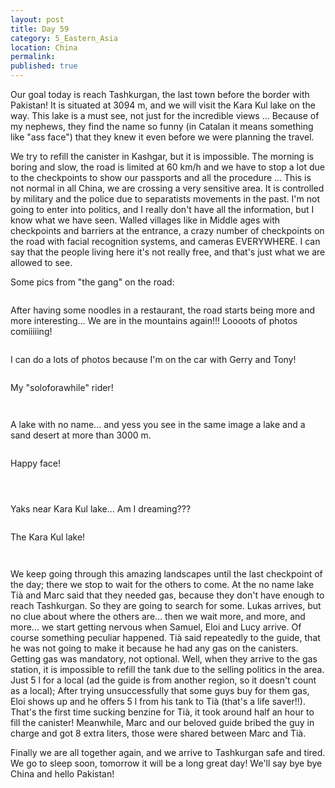 ```yaml
---
layout: post
title: Day 59
category: 5_Eastern_Asia
location: China
permalink: 
published: true
---
```


Our goal today is reach Tashkurgan, the last town before the border with Pakistan! It is situated at 3094 m, and we will visit the Kara Kul lake on the way. This lake is a must see, not just for the incredible views ... Because of my nephews, they find the name so funny (in Catalan it means something like "ass face") that they knew it even before we were planning the travel. 

We try to refill the canister in Kashgar, but it is impossible. The morning is boring and slow, the road is limited at 60 km/h and we have to stop a lot due to the checkpoints to show our passports and all the procedure ... This is not normal in all China, we are crossing a very sensitive area. It is controlled by military and the police due to separatists movements in the past. I'm not going to enter into politics, and I really don't have all the information, but I know what we have seen. Walled villages like in Middle ages with checkpoints and barriers at the entrance, a crazy number of checkpoints on the road with facial recognition systems, and cameras EVERYWHERE. I can say that the people living here it's not really free, and that's just what we are allowed to see.

Some pics from "the gang" on the road:

<p><a
href="https://lh3.googleusercontent.com/e5w2Pwu92aTr-Cy7iV8noiMF9gTT8sR9LixmZ-udEk9d3qd8ZZE4TNV0bYNhXLWesQbUbNCt6tmK5LZovN0gvYoisCtA_KF2pWKcYBHSQG91BJbrDbwRrTD8OlJyeIygPe6KPzcRjAchtm9nx4KbTvc8dgHwTT5kaOp5Dn8v6Nr-ui9AJ4YzyD_D5a_7VPjAig8aztjlLWxwOg4TV6ot9Wus5sh2yE7C0Xi1PSbRN6XXbw2utGGp272GgjgKynDWazBYgZPmPDl8EW7oXvp91KEX9PadxgJ55ZFhr64obhSrybop_XSK8TAgm2NFSIHVtc_XUISxeH3-F5HKp05d0GDf0DvRI5aXgoN49YK0fXsCtBjDjleu6fN5LsgYw5KKMfN9RSs3gKGzpXLGpTBo8bBChSAdduROXn6HehS0wv57Yiu23EuvYeur3TmtJf76c_beRnaV-aMa9Z3kRhe0mdeHYWaDaOs7Ll5Fse28cRUBItK8cTgn5oMZxxPi1jMgmvPGzvIpnkmWDPO9kJ4-v-eRmpcHmjWXom7lHdHyAqzKITs-FQ_V_twPJ_7cPq1H9gUl-DJL9vWuSp0JZinD_lwaSouN2rdQpWCD6uu-Z-nSX5K8REksdvhATPSdESlUgOwl2Hq8kozFJ1TQz-2fEfxcprWKuv1kTEWV9ahDUeu1Ls8w1_e0Z5UdkQ=w840-h630-no"><img 
src="https://lh3.googleusercontent.com/e5w2Pwu92aTr-Cy7iV8noiMF9gTT8sR9LixmZ-udEk9d3qd8ZZE4TNV0bYNhXLWesQbUbNCt6tmK5LZovN0gvYoisCtA_KF2pWKcYBHSQG91BJbrDbwRrTD8OlJyeIygPe6KPzcRjAchtm9nx4KbTvc8dgHwTT5kaOp5Dn8v6Nr-ui9AJ4YzyD_D5a_7VPjAig8aztjlLWxwOg4TV6ot9Wus5sh2yE7C0Xi1PSbRN6XXbw2utGGp272GgjgKynDWazBYgZPmPDl8EW7oXvp91KEX9PadxgJ55ZFhr64obhSrybop_XSK8TAgm2NFSIHVtc_XUISxeH3-F5HKp05d0GDf0DvRI5aXgoN49YK0fXsCtBjDjleu6fN5LsgYw5KKMfN9RSs3gKGzpXLGpTBo8bBChSAdduROXn6HehS0wv57Yiu23EuvYeur3TmtJf76c_beRnaV-aMa9Z3kRhe0mdeHYWaDaOs7Ll5Fse28cRUBItK8cTgn5oMZxxPi1jMgmvPGzvIpnkmWDPO9kJ4-v-eRmpcHmjWXom7lHdHyAqzKITs-FQ_V_twPJ_7cPq1H9gUl-DJL9vWuSp0JZinD_lwaSouN2rdQpWCD6uu-Z-nSX5K8REksdvhATPSdESlUgOwl2Hq8kozFJ1TQz-2fEfxcprWKuv1kTEWV9ahDUeu1Ls8w1_e0Z5UdkQ=w840-h630-no" alt=""></a></p>

After having some noodles in a restaurant, the road starts being more and more interesting... We are in the mountains again!!! Loooots of photos comiiiiing!

<p><a
href="https://lh3.googleusercontent.com/w5yxK-hMYXok6C4r34srIqNMm2SXpVGn_7KP71O6iV9qwqtpdeuts6Bb62lbeKGCJKh9wEBS5ctLE0W4WhBHuMLwU9ZPHIMu5qj4HNlleVMpHhDC_kXTRS5wixWjfNHzKVEcB62pr9ZwrIhu4Z7PHCeYkVOwg13h0SkYXZdhitoIDYnSpkYjmFzIMk04f9ZfraV9PTiLutVen2WTxIl1Ys7r5FEJ1YXpUhPJy8mKlyzbyve8hKJE4rpJAM538kWMqcU8tMYbUzu8tLvrgOf-cdrp4mhwuUreivwahQVPvjTayaII_rma33YOfqUbYRug43TAkOpRXsrcsh2XYug1tLyyYJFj_W17a8qQSWzYvmOU-mr4z-TLi2SIVU2zDkuAxPYpK0JB_YiUQD59TovEylhJPnManRiEavhGeuf7YEuO3qllkTIW8YZlfq0nf2k8rjI1CN4OIZFDj8J-vdhiI_LBcGzOpzAvN-adqb9IlA1T6tVNJkhBWFhUCYC3IeO1R7aMnrVRRSt1BW0xRS_ji9_7gHW9Q3nf0lt78mexmlkF-bFMlI0Ef8DlleTAbv8JGgibSR4EM9YVVNJ1TBx2WJRbwXmGHiidXyFYfWaTuq7CEZY2VJTuvnXVDOd2CSRCMt3gdWetSPjwRbu5E4d_dlr9zjsQKmM-uwXrsm_9DW42uSqE856cS1BkYQ=w1073-h789-no"><img 
src="https://lh3.googleusercontent.com/w5yxK-hMYXok6C4r34srIqNMm2SXpVGn_7KP71O6iV9qwqtpdeuts6Bb62lbeKGCJKh9wEBS5ctLE0W4WhBHuMLwU9ZPHIMu5qj4HNlleVMpHhDC_kXTRS5wixWjfNHzKVEcB62pr9ZwrIhu4Z7PHCeYkVOwg13h0SkYXZdhitoIDYnSpkYjmFzIMk04f9ZfraV9PTiLutVen2WTxIl1Ys7r5FEJ1YXpUhPJy8mKlyzbyve8hKJE4rpJAM538kWMqcU8tMYbUzu8tLvrgOf-cdrp4mhwuUreivwahQVPvjTayaII_rma33YOfqUbYRug43TAkOpRXsrcsh2XYug1tLyyYJFj_W17a8qQSWzYvmOU-mr4z-TLi2SIVU2zDkuAxPYpK0JB_YiUQD59TovEylhJPnManRiEavhGeuf7YEuO3qllkTIW8YZlfq0nf2k8rjI1CN4OIZFDj8J-vdhiI_LBcGzOpzAvN-adqb9IlA1T6tVNJkhBWFhUCYC3IeO1R7aMnrVRRSt1BW0xRS_ji9_7gHW9Q3nf0lt78mexmlkF-bFMlI0Ef8DlleTAbv8JGgibSR4EM9YVVNJ1TBx2WJRbwXmGHiidXyFYfWaTuq7CEZY2VJTuvnXVDOd2CSRCMt3gdWetSPjwRbu5E4d_dlr9zjsQKmM-uwXrsm_9DW42uSqE856cS1BkYQ=w1073-h789-no" alt=""></a></p>

I can do a lots of photos because I'm on the car with Gerry and Tony!

<p><a
href="https://lh3.googleusercontent.com/elKi8EdXDZAbtef3ZC-F0MbZFLHtmX2wQXVkn4Skzxa8WYOaxyHJst3QXEQePAWTGvHJz9xCD4dqUfUmQaFoV9vUWc0tB7Vt8mOKEZzG5n6B0dtLWwKvWiwOHCKn4yrieAEAnFHePwWjrMAQ7cC2nD3tH6LUfTxdoVgyYtWIGTRNrGsVLlkYGivN2vGL3vy1ppbWcOBlmdTsgpCPM1Ldr0SHyce2MDPk4p0sLhj2ErEIK2EK2VMeTctELlN0yhTbpjdNT3zJjhCeBWjWtMi1hzVsjuIQCLOxhrnhJCY3BBBfp0UYEx5_uIvgskWomQY4I6EWJakZLuCFgMTjNe5KMVEJAeQ6POfjkMUy5r7PnkZBoLSqw_SLqAk6YnJ7uxYmwcnTtKl6Z67D5VWqGDKuB2R6Xgu71rgQEtBui9K5ASLW1-R8cuzgR4PhByndjDTqoBqoG97gYhA5EHbMeacuL2Fdc30WHYDfV5wzv1ncqV7YZtWJiLf7NACvhl30Lm0AzBVBs-fXVjnBlYuWLWlW8lIB1RHZAUJ_w2syF2hXauwFf7vWmfyWesJY0hH-FliZx8-_KyTAPNss3u-MDszYd80uxG_IsxkA_6ehhC1jcGlR7ucaO197mO-dQd6f9IRlzu21LFnw1_xFHRL1qp6stlGjqsb15xII7_epzcKg7Rlykt2uuzpaqOex6A=w1052-h789-no"><img 
src="https://lh3.googleusercontent.com/elKi8EdXDZAbtef3ZC-F0MbZFLHtmX2wQXVkn4Skzxa8WYOaxyHJst3QXEQePAWTGvHJz9xCD4dqUfUmQaFoV9vUWc0tB7Vt8mOKEZzG5n6B0dtLWwKvWiwOHCKn4yrieAEAnFHePwWjrMAQ7cC2nD3tH6LUfTxdoVgyYtWIGTRNrGsVLlkYGivN2vGL3vy1ppbWcOBlmdTsgpCPM1Ldr0SHyce2MDPk4p0sLhj2ErEIK2EK2VMeTctELlN0yhTbpjdNT3zJjhCeBWjWtMi1hzVsjuIQCLOxhrnhJCY3BBBfp0UYEx5_uIvgskWomQY4I6EWJakZLuCFgMTjNe5KMVEJAeQ6POfjkMUy5r7PnkZBoLSqw_SLqAk6YnJ7uxYmwcnTtKl6Z67D5VWqGDKuB2R6Xgu71rgQEtBui9K5ASLW1-R8cuzgR4PhByndjDTqoBqoG97gYhA5EHbMeacuL2Fdc30WHYDfV5wzv1ncqV7YZtWJiLf7NACvhl30Lm0AzBVBs-fXVjnBlYuWLWlW8lIB1RHZAUJ_w2syF2hXauwFf7vWmfyWesJY0hH-FliZx8-_KyTAPNss3u-MDszYd80uxG_IsxkA_6ehhC1jcGlR7ucaO197mO-dQd6f9IRlzu21LFnw1_xFHRL1qp6stlGjqsb15xII7_epzcKg7Rlykt2uuzpaqOex6A=w1052-h789-no" alt=""></a></p>

My "soloforawhile" rider!

<p><a
href="https://lh3.googleusercontent.com/Xxi4a5Pq2gi8wFIfv62nq0AsJGpbrzxgTJ0c4_zLHLVpy52qkq46QTTZnho976YTQwTmpsfeFHZyrDOm3Q3r_xMXnUMDVVIKuB4EUr1ptwJ-uBNx7akKKCjcI1ZzL385jWbOq6IYHP8q8_7mxbTphzEj_FyUh0T3lK8LoIlJJkQpwxYshEazbQVco1gyZ14eKE_1eBUSsh5t4nLV_wWQzrSl4vhjEYJ2kAoQjSP64pS_a7v6ogf00QsCFA_aoZCcAvWSbcIuddnkRsllmFrIExgWajfE1-3NoxLausx-vcn3onAA514si3pFVK-IaxCpd1GFBRyAOAfIoT-pjHEax_I0N9s0MtBbu46c1golRw1RV_vPV-QpBUy54eeYTiwL-EB-ooGNq1EJ9AmAaqMJlZLUPx_H0YMOHktz8Szl57gDguwkpTsAOa6lqT6Xks6WOCjfpb95N0mfHJjQ6L7U1zsW3LxXKahWhqWDwRPH6Z05qoaJ_FPGRXocS1uOKZyoNrbosjYO0bsQsfnFzNXn89amPTqp63Usyic4oyU8b23j9PPriCKMEgSqX_5MDJWSg0Bg8IL5B0Pl3H21mhJAXnQhA4awM9x1lvXUinfUG-HJzp4M066jehxnPBkpD6tDDWBOjENHg2jewDwW3QQ3UGYFgqoG0tZAdmu9Qqy-ebgq4d6vZTYK_s57Nw=w840-h630-no"><img 
src="https://lh3.googleusercontent.com/Xxi4a5Pq2gi8wFIfv62nq0AsJGpbrzxgTJ0c4_zLHLVpy52qkq46QTTZnho976YTQwTmpsfeFHZyrDOm3Q3r_xMXnUMDVVIKuB4EUr1ptwJ-uBNx7akKKCjcI1ZzL385jWbOq6IYHP8q8_7mxbTphzEj_FyUh0T3lK8LoIlJJkQpwxYshEazbQVco1gyZ14eKE_1eBUSsh5t4nLV_wWQzrSl4vhjEYJ2kAoQjSP64pS_a7v6ogf00QsCFA_aoZCcAvWSbcIuddnkRsllmFrIExgWajfE1-3NoxLausx-vcn3onAA514si3pFVK-IaxCpd1GFBRyAOAfIoT-pjHEax_I0N9s0MtBbu46c1golRw1RV_vPV-QpBUy54eeYTiwL-EB-ooGNq1EJ9AmAaqMJlZLUPx_H0YMOHktz8Szl57gDguwkpTsAOa6lqT6Xks6WOCjfpb95N0mfHJjQ6L7U1zsW3LxXKahWhqWDwRPH6Z05qoaJ_FPGRXocS1uOKZyoNrbosjYO0bsQsfnFzNXn89amPTqp63Usyic4oyU8b23j9PPriCKMEgSqX_5MDJWSg0Bg8IL5B0Pl3H21mhJAXnQhA4awM9x1lvXUinfUG-HJzp4M066jehxnPBkpD6tDDWBOjENHg2jewDwW3QQ3UGYFgqoG0tZAdmu9Qqy-ebgq4d6vZTYK_s57Nw=w840-h630-no" alt=""></a></p>

<p><a
href="https://lh3.googleusercontent.com/CmLiciqeTNKXC0NBwahUrDCxSAli4XdpjyYZNBeXfB3zZg9oaPjSP5ePxGastEHqSbHVDnJ0yl1E3ckoix_MDAnqwxx-mLifd_rN7qCBtNuucaVGlRknF7dMh9mpXmYxSnhw0Ps9qYlJlrLphZLwpU9tIiZ3XUikiwaDAJesAaYzeO_zAzGlZF7C3ef2_-C90IrvJEq3ROkXUmEJXmnOMcHW4Qr4067Q_TI6PQ5jAx3rvUNp8lS29lZjGsCZjKLVy0uad9b2FpjLHaaQPoJmieeF3wERwns77AUFAs_3XKhIx3Oe-M-t7K1FFuxFjtMiUnhqAp2rER_Bwz7Kf4yAK-kPCXWijyRYbeWFAgj1-mVClN_lkYzdY8K2D5DD3zhFCiuEZjCAFkQo_QoKZ6sqf1O07tMdY8ve_ZfdGsYxs6M9fmRE3M2dsDh8pvW8pSmecAdu6IHXsZqeGS4lzw0B25Faz0GyaxljIrtuxeL6BZSq3oUGbv9GD0TaI8d3Bda2rTbVfoqF50YqR4IAruOZEsMqByXjpLJEIUMQkAdCIAHTOHS_1OXIBuHIL-aDIf25_T6yfnunImTBRXs759O8rY5c38i4FkBdhi-JvgkP4StfKfsN0nhrURkLBjqcWtJZ7bh_ax2qMZA8sK2ral4GitN46BNlKKpSqIaKzwTOVCV32x34lRh8O0pckQ=w1052-h789-no"><img 
src="https://lh3.googleusercontent.com/CmLiciqeTNKXC0NBwahUrDCxSAli4XdpjyYZNBeXfB3zZg9oaPjSP5ePxGastEHqSbHVDnJ0yl1E3ckoix_MDAnqwxx-mLifd_rN7qCBtNuucaVGlRknF7dMh9mpXmYxSnhw0Ps9qYlJlrLphZLwpU9tIiZ3XUikiwaDAJesAaYzeO_zAzGlZF7C3ef2_-C90IrvJEq3ROkXUmEJXmnOMcHW4Qr4067Q_TI6PQ5jAx3rvUNp8lS29lZjGsCZjKLVy0uad9b2FpjLHaaQPoJmieeF3wERwns77AUFAs_3XKhIx3Oe-M-t7K1FFuxFjtMiUnhqAp2rER_Bwz7Kf4yAK-kPCXWijyRYbeWFAgj1-mVClN_lkYzdY8K2D5DD3zhFCiuEZjCAFkQo_QoKZ6sqf1O07tMdY8ve_ZfdGsYxs6M9fmRE3M2dsDh8pvW8pSmecAdu6IHXsZqeGS4lzw0B25Faz0GyaxljIrtuxeL6BZSq3oUGbv9GD0TaI8d3Bda2rTbVfoqF50YqR4IAruOZEsMqByXjpLJEIUMQkAdCIAHTOHS_1OXIBuHIL-aDIf25_T6yfnunImTBRXs759O8rY5c38i4FkBdhi-JvgkP4StfKfsN0nhrURkLBjqcWtJZ7bh_ax2qMZA8sK2ral4GitN46BNlKKpSqIaKzwTOVCV32x34lRh8O0pckQ=w1052-h789-no" alt=""></a></p>

A lake with no name... and yess you see in the same image a lake and a sand desert at more than 3000 m.

<p><a
href="https://lh3.googleusercontent.com/mLyTaq3Hn2kEKegFYOWpYvAbypAe3oh62KCoc7omLrPuV3VdEOgXDXl6A-eFkM6jTtodU0iPnFDYW6AVIrdgILOHUlkS198mN0m5XDoV6V0hFEaWJaQAKyEhAHvV-hbE2XZBTXcQzejJojJJeSz8Gz6bFKW3tzz0ojspQPep99CZ1BTaBS1lw24RDNEAeyzVlUqR8rRsUDesKSDLI6OIboeVNf8vqOwGVKCAghEMasWL4ZeQ_AwJ82WF-L6pL6s6CkB_Q4HXaKZ1Z_VpEwb7-TZow_Rjs_zekUxYLcikbjSBQU40QmihkAgVW1vsYmHI7rXsFp-loypPC0RnWjdiRv6bEJJKTMVHiXtVcwKD8KPPzSuTpA-NX_vZhsPy9NcgH47FfL4ydv1ROc9aSIsGZjnU-MTf-_N4jGBj9qznYt8sv43qmhcy7_ADGbdbJztNR7K-piLl0xt2e4_LQ4kCvg6uAUyW1OZT6Kouxb7XE2PD-BKQ3l9leROd1k36nabzjoY4rMAQKIJHAcm-p57zpVNOkn7VOE2byTAxHUJgfQiNEbKCYICOVwpOjnMI-FQNEKCrXoKVodKZBKYmAoqKOeTXVIg5bSkirEYtToUJ3mhXxAtqTDBewS_NmIZkTR6TEvXjq3Pd3gGCcct5ExpiNbfwjcksw4AYDBiiBNk1t91jxTtHKjA_PCipjw=w840-h630-no"><img 
src="https://lh3.googleusercontent.com/mLyTaq3Hn2kEKegFYOWpYvAbypAe3oh62KCoc7omLrPuV3VdEOgXDXl6A-eFkM6jTtodU0iPnFDYW6AVIrdgILOHUlkS198mN0m5XDoV6V0hFEaWJaQAKyEhAHvV-hbE2XZBTXcQzejJojJJeSz8Gz6bFKW3tzz0ojspQPep99CZ1BTaBS1lw24RDNEAeyzVlUqR8rRsUDesKSDLI6OIboeVNf8vqOwGVKCAghEMasWL4ZeQ_AwJ82WF-L6pL6s6CkB_Q4HXaKZ1Z_VpEwb7-TZow_Rjs_zekUxYLcikbjSBQU40QmihkAgVW1vsYmHI7rXsFp-loypPC0RnWjdiRv6bEJJKTMVHiXtVcwKD8KPPzSuTpA-NX_vZhsPy9NcgH47FfL4ydv1ROc9aSIsGZjnU-MTf-_N4jGBj9qznYt8sv43qmhcy7_ADGbdbJztNR7K-piLl0xt2e4_LQ4kCvg6uAUyW1OZT6Kouxb7XE2PD-BKQ3l9leROd1k36nabzjoY4rMAQKIJHAcm-p57zpVNOkn7VOE2byTAxHUJgfQiNEbKCYICOVwpOjnMI-FQNEKCrXoKVodKZBKYmAoqKOeTXVIg5bSkirEYtToUJ3mhXxAtqTDBewS_NmIZkTR6TEvXjq3Pd3gGCcct5ExpiNbfwjcksw4AYDBiiBNk1t91jxTtHKjA_PCipjw=w840-h630-no" alt=""></a></p>

Happy face!

<p><a
href="https://lh3.googleusercontent.com/EbcwCwL9QybckfQi9OAWcSIBHC6LCeyPSqwipxvxHCPGpNBFv2hUz5raJGhcgVxWv0LR9Lb-E7xf9CcblCeX-jR8xmf0mGbWphUj9dKZA9kd473aux8E91YtnHZu8Uj3PvPYuiduLb-mzIdiI8-JTyDvwHau4uIy7gD_PfArl005x9PCnDcguzV3fHgiH59U0acHk5L5iwaKe4c0Nr3QKc4kqV0FHk9S38Vmocf_QEuaj88nHBlMobnpTIoZ_6djQ7ouAD-wd2NQxuRPEeEEfGc4mmBkLEspU8smJKLOU0UA5JE-PXARUqG2W4MLjErQ0F1PmDxJAkSCX9k9x0wxa0f_rsfKEeACwCc_WLEFjQ-KNI4zurVF3JY5lOeHWMmgSfW40m-nAPK417rAYrRJFNcrOXjmcTFY6QnhUwuUpVDnILCHNPiX9fntOBX-2WDoq6pXakMBEvzsHJbAD6z7YeZDPc6rRbtk87uLJFnsskIKnZOeZi_ZNHM9yT2TbD_9PEKPK_fEHOTgqg7lIlK-unDtBylwZc9Wnexo0Oyb_dNZdrLoa9OD2fgcI5Oc-r3YhEMTTSQ5mbZSmcXjJV6wabLmesOgj8G2cFjXVNP6dqNcmCVpEYcRvexYQIj_nJd3MoHyajcH8N4Jw7pcWWWvhdehgus69HGl5vdgRxxhkpvdbNQmGHbqm4b5uA=w1051-h788-no"><img 
src="https://lh3.googleusercontent.com/EbcwCwL9QybckfQi9OAWcSIBHC6LCeyPSqwipxvxHCPGpNBFv2hUz5raJGhcgVxWv0LR9Lb-E7xf9CcblCeX-jR8xmf0mGbWphUj9dKZA9kd473aux8E91YtnHZu8Uj3PvPYuiduLb-mzIdiI8-JTyDvwHau4uIy7gD_PfArl005x9PCnDcguzV3fHgiH59U0acHk5L5iwaKe4c0Nr3QKc4kqV0FHk9S38Vmocf_QEuaj88nHBlMobnpTIoZ_6djQ7ouAD-wd2NQxuRPEeEEfGc4mmBkLEspU8smJKLOU0UA5JE-PXARUqG2W4MLjErQ0F1PmDxJAkSCX9k9x0wxa0f_rsfKEeACwCc_WLEFjQ-KNI4zurVF3JY5lOeHWMmgSfW40m-nAPK417rAYrRJFNcrOXjmcTFY6QnhUwuUpVDnILCHNPiX9fntOBX-2WDoq6pXakMBEvzsHJbAD6z7YeZDPc6rRbtk87uLJFnsskIKnZOeZi_ZNHM9yT2TbD_9PEKPK_fEHOTgqg7lIlK-unDtBylwZc9Wnexo0Oyb_dNZdrLoa9OD2fgcI5Oc-r3YhEMTTSQ5mbZSmcXjJV6wabLmesOgj8G2cFjXVNP6dqNcmCVpEYcRvexYQIj_nJd3MoHyajcH8N4Jw7pcWWWvhdehgus69HGl5vdgRxxhkpvdbNQmGHbqm4b5uA=w1051-h788-no" alt=""></a></p>

<p><a
href="https://lh3.googleusercontent.com/zjKtdDyD9B5pPd0FAIJhHZxPGD4Xrui1U0yARFuOb4fLz85J3eTrz2mTKe7AG4Nu8KXI7wvgZC-lvmtPXV7REMl1eE7xq1vRoaGyOaKoRJowgqMRI4OTrh3TWVYORpg74Mrd_By2t41fYqVRy5IF8LBKZKTjQ0WKst1_LTDcpJU1y-gGQeXun5PkHsq5XpbGpp92lFY8J-rkXxBskXZ3soAqK1ZyIBc-h04mGV885OhlWpZCEZAzq3IS5vYXU-lA8ce9M-yhQGC-O3FkwzwuyIgOLUu971SOzvOGJQPXSaZkMnWL1DewJSWMDsV62k3vcbaE-kGpHPwZlawJXNFGOidhl9W1jxcYDyTLmXVlzXhlBfbBeYXKI1-LfN1fpJaBG9Ev1PmwvHaIimLUYF5VtV9s8PHqXnsrGDiPJZbnbt-M5rjZflxJhtDJ80yunZV5XLq91fWAqvx3SAGzLs6VF-ZAcUZo2LGhKxaZv2iOlbJGrMTNGA5QRSl0SEOSs38Q8FhyQXGnVe-LC9See2j3HHZUeFOfaA4o9tcggWJTDGlaAnu7cjzD2EVfrnIyAvrs9uli_lbqisuq5tecvpkq4pWjFsZfC3AKZOTkHRd4xKHUkJwBI6Apu0cIY7Gtzl-TTr9gbk3rl1VLYvZF5zRKpPqmE_4kUy4r1Js3A-AIAIsIlJaRvMNHWG9ZSQ=w1043-h782-no"><img 
src="https://lh3.googleusercontent.com/zjKtdDyD9B5pPd0FAIJhHZxPGD4Xrui1U0yARFuOb4fLz85J3eTrz2mTKe7AG4Nu8KXI7wvgZC-lvmtPXV7REMl1eE7xq1vRoaGyOaKoRJowgqMRI4OTrh3TWVYORpg74Mrd_By2t41fYqVRy5IF8LBKZKTjQ0WKst1_LTDcpJU1y-gGQeXun5PkHsq5XpbGpp92lFY8J-rkXxBskXZ3soAqK1ZyIBc-h04mGV885OhlWpZCEZAzq3IS5vYXU-lA8ce9M-yhQGC-O3FkwzwuyIgOLUu971SOzvOGJQPXSaZkMnWL1DewJSWMDsV62k3vcbaE-kGpHPwZlawJXNFGOidhl9W1jxcYDyTLmXVlzXhlBfbBeYXKI1-LfN1fpJaBG9Ev1PmwvHaIimLUYF5VtV9s8PHqXnsrGDiPJZbnbt-M5rjZflxJhtDJ80yunZV5XLq91fWAqvx3SAGzLs6VF-ZAcUZo2LGhKxaZv2iOlbJGrMTNGA5QRSl0SEOSs38Q8FhyQXGnVe-LC9See2j3HHZUeFOfaA4o9tcggWJTDGlaAnu7cjzD2EVfrnIyAvrs9uli_lbqisuq5tecvpkq4pWjFsZfC3AKZOTkHRd4xKHUkJwBI6Apu0cIY7Gtzl-TTr9gbk3rl1VLYvZF5zRKpPqmE_4kUy4r1Js3A-AIAIsIlJaRvMNHWG9ZSQ=w1043-h782-no" alt=""></a></p>

<p><a
href="https://lh3.googleusercontent.com/eGx65apd7G-o2fseXeqRxHUi0ucl3lBowvEAUto_PK6su9lFZ3mMSX4TCY-wr1nR07xOfOxN4BZMyUOfXVBcAz-aCaQBBz7KDWaVzELp8JiEI98mxfB1SQ3E4OLR-tAX5o7-9wa9ZlnCPKJx82wosasvRnuKNwoNjTujtIIR2CscQdANmLFE1_fY49BJLRxQSo-PGaL5Opz3OmxqpPvY7XG_uQt3frhZJozlfIMK0-aSA2OXsHkbWgT15RlJiRH1Ixn4jBzvodvmtRH9Rww-LKGiS9nreKCL3B-j5wjnhLj9ZvUUetnKDa_ECmova3jYGsugsaS0d-pyRa9BCwwcR1u8lSVBqBqp-jKwyL3rdIlrJQV3TdzS7bH2sbTUaSbfNwA8KwNV2JX2kI4OEJuHCsA7YjF-3UGqUovr1iN5QxFh96greDxJYpSxCgnqqHrK182jg1uX8WW3UrZinuNz1Ck2KeKPgJT3JDoHC8AoWFP21ZqTz_CUIy_vXByxd2HLPl869HAcXxdY1QA3OWk7iNcRcRCzz40RcBNe0jODYrR7UB5ktRzv3UlOPie_LY_RA9IWGbX5Ej5CNCetzMiULM1zawWOukORwQ4GMvTzNivYNOQcg79A6a6e_8uDGg-BOjFcK8Lb5Mwmt9JmXeYAWUBACiA8C6kglM4DqtDOBcf8dhDgluu9kHDCaA=w835-h626-no"><img 
src="https://lh3.googleusercontent.com/eGx65apd7G-o2fseXeqRxHUi0ucl3lBowvEAUto_PK6su9lFZ3mMSX4TCY-wr1nR07xOfOxN4BZMyUOfXVBcAz-aCaQBBz7KDWaVzELp8JiEI98mxfB1SQ3E4OLR-tAX5o7-9wa9ZlnCPKJx82wosasvRnuKNwoNjTujtIIR2CscQdANmLFE1_fY49BJLRxQSo-PGaL5Opz3OmxqpPvY7XG_uQt3frhZJozlfIMK0-aSA2OXsHkbWgT15RlJiRH1Ixn4jBzvodvmtRH9Rww-LKGiS9nreKCL3B-j5wjnhLj9ZvUUetnKDa_ECmova3jYGsugsaS0d-pyRa9BCwwcR1u8lSVBqBqp-jKwyL3rdIlrJQV3TdzS7bH2sbTUaSbfNwA8KwNV2JX2kI4OEJuHCsA7YjF-3UGqUovr1iN5QxFh96greDxJYpSxCgnqqHrK182jg1uX8WW3UrZinuNz1Ck2KeKPgJT3JDoHC8AoWFP21ZqTz_CUIy_vXByxd2HLPl869HAcXxdY1QA3OWk7iNcRcRCzz40RcBNe0jODYrR7UB5ktRzv3UlOPie_LY_RA9IWGbX5Ej5CNCetzMiULM1zawWOukORwQ4GMvTzNivYNOQcg79A6a6e_8uDGg-BOjFcK8Lb5Mwmt9JmXeYAWUBACiA8C6kglM4DqtDOBcf8dhDgluu9kHDCaA=w835-h626-no" alt=""></a></p>

Yaks near Kara Kul lake... Am I dreaming???

<p><a
href="https://lh3.googleusercontent.com/I1ATR6i6cIpqkq1Mau2_ruw3SICkaQAPICbc9oiA-_vaKj3hKEJJaT1GNNzBxcmELNm-BpV4tHyrNal9ZSASc4XldTMZ0A49br6VuKlLGmj_LMa-MOnf_bIi5oW2ioIYGYWw7JmwBdx9Al8QD4VKNLhw2Gw48MPWkJTL3tTSI46uof2lR1newrEEXvkUHrYPcCe08Kij411Vf5i782mGFrE2koJyNn0EyncMdxbRsIoVriJ2AQ--9011V1WKJ_FvQpeUdCfx9L61s2s4JYEz-1mQEWAe1zBgkMNvvxzndmLmfCVR6AfaHqUn27IOkQWdnFIaMEVaA4Q7GABHkwIU0lrQD3fmmQLR2IzgHgyJO9TpAU-Kxqy1IFFMe0_FvMuGItBx_oF3893C2Qp0neAWV_htsQiEc75sZggSLTyMF72xTavqChB_iBCRx1Drjawk3qBaUvldyVV33uAUfTqn9ScMbNpXjjYrVawKjj6bstG6mijrmUUOb-1bKR69TBwhyiS14d31B1MDwMuYhcAFgYQY7huAdxrIVaW3MpXFswxn6yIxcs4KnTblH6iQtt-XX0WR7jUx7d1XK6iUHKUmp1AE4u_MK7CcJjpKLyghH9HxsZY2E_BIyNWU0XdWuSKGjCcKQ4yxLzCha1CjmIgNpNtez4dei79yaTkR_MiRTV8GA2xwjM2w-4Igfg=w840-h630-no"><img 
src="https://lh3.googleusercontent.com/I1ATR6i6cIpqkq1Mau2_ruw3SICkaQAPICbc9oiA-_vaKj3hKEJJaT1GNNzBxcmELNm-BpV4tHyrNal9ZSASc4XldTMZ0A49br6VuKlLGmj_LMa-MOnf_bIi5oW2ioIYGYWw7JmwBdx9Al8QD4VKNLhw2Gw48MPWkJTL3tTSI46uof2lR1newrEEXvkUHrYPcCe08Kij411Vf5i782mGFrE2koJyNn0EyncMdxbRsIoVriJ2AQ--9011V1WKJ_FvQpeUdCfx9L61s2s4JYEz-1mQEWAe1zBgkMNvvxzndmLmfCVR6AfaHqUn27IOkQWdnFIaMEVaA4Q7GABHkwIU0lrQD3fmmQLR2IzgHgyJO9TpAU-Kxqy1IFFMe0_FvMuGItBx_oF3893C2Qp0neAWV_htsQiEc75sZggSLTyMF72xTavqChB_iBCRx1Drjawk3qBaUvldyVV33uAUfTqn9ScMbNpXjjYrVawKjj6bstG6mijrmUUOb-1bKR69TBwhyiS14d31B1MDwMuYhcAFgYQY7huAdxrIVaW3MpXFswxn6yIxcs4KnTblH6iQtt-XX0WR7jUx7d1XK6iUHKUmp1AE4u_MK7CcJjpKLyghH9HxsZY2E_BIyNWU0XdWuSKGjCcKQ4yxLzCha1CjmIgNpNtez4dei79yaTkR_MiRTV8GA2xwjM2w-4Igfg=w840-h630-no" alt=""></a></p>

The Kara Kul lake!

<p><a
href="https://lh3.googleusercontent.com/q7YiEbopyeSHiMKV1cF2zm7ifqwEW_eicAacaFZyv0Eni0dNF-NJwqcTvGciDQ8u29EAsoWhVJDDD0zKtenoPKbqYYWgEFMVHehWQxkSejm7lCeQx9MW6TwwU-wAd8FcG_7niX2-Fz-a6xoIRxlSK3E48rppR4vMRdcdsqh1AAhztc7q28PEAdcalm4akdnDIamVktpSFf4-6WO_od0E6v4XzjYc5P2RzS_3aHA8lEBvdThXxaV5l-Mc8IHrYmPB4QE_KK3s8GYwNHXmwN_2Z5UznyZDjOMuuUquhsIHic2QVN1dz-03DefEwDqUE9cmmsFPsBkqkxSMMTvwD279pY2t2VDefUzieLWQccBjKxYfIRh9afkgr83PoELUBYsyDeFdCRQypeecLyqChgAYgPRCvszZ6HWFgtvyHgltjc2o1Xm-Rv3y0kRiXQqz7npkiGD9RJh6i2YfcA0Mj0y_3vpwAWQE6m76FCpcfkpj2vjr7sn4h8qo9AVS-NRZri34TmCcp19Zip0Gy6qwIkzJQbmTjVoFSKESY0wlpRzbFtYMWcV4CiL3fgOKVI2uYYnhPZ38HDVUXwe9ORp1eXK5ASk2gxXOZwmJI0rXhruH2u2wtmq4OCxZ5y-a1irfbcHdpbeHQPfil5GEpTT8crhDA5W132tQCvuX8TPOceNkY8Ml-cgYpKN5UMsV2w=w1052-h789-no"><img 
src="https://lh3.googleusercontent.com/q7YiEbopyeSHiMKV1cF2zm7ifqwEW_eicAacaFZyv0Eni0dNF-NJwqcTvGciDQ8u29EAsoWhVJDDD0zKtenoPKbqYYWgEFMVHehWQxkSejm7lCeQx9MW6TwwU-wAd8FcG_7niX2-Fz-a6xoIRxlSK3E48rppR4vMRdcdsqh1AAhztc7q28PEAdcalm4akdnDIamVktpSFf4-6WO_od0E6v4XzjYc5P2RzS_3aHA8lEBvdThXxaV5l-Mc8IHrYmPB4QE_KK3s8GYwNHXmwN_2Z5UznyZDjOMuuUquhsIHic2QVN1dz-03DefEwDqUE9cmmsFPsBkqkxSMMTvwD279pY2t2VDefUzieLWQccBjKxYfIRh9afkgr83PoELUBYsyDeFdCRQypeecLyqChgAYgPRCvszZ6HWFgtvyHgltjc2o1Xm-Rv3y0kRiXQqz7npkiGD9RJh6i2YfcA0Mj0y_3vpwAWQE6m76FCpcfkpj2vjr7sn4h8qo9AVS-NRZri34TmCcp19Zip0Gy6qwIkzJQbmTjVoFSKESY0wlpRzbFtYMWcV4CiL3fgOKVI2uYYnhPZ38HDVUXwe9ORp1eXK5ASk2gxXOZwmJI0rXhruH2u2wtmq4OCxZ5y-a1irfbcHdpbeHQPfil5GEpTT8crhDA5W132tQCvuX8TPOceNkY8Ml-cgYpKN5UMsV2w=w1052-h789-no" alt=""></a></p>

<p><a
href="https://lh3.googleusercontent.com/KVAIceTGuivIo-3DTf9LUyoPn7hgleOUrWFfHatk4c0xAn_6t5nsX7NMOtZeEMkVUEYcWEIp5V2kuZayscfLAfrSikU5rB2tomctCVkQdS6YgG_XtXMi0FJKkJbAvWL9u4gfRhZTD8_KgxV8K6boTkICdE1huGhirhfiosFBhlEo59nh9Je1vJBTO7LHkk3mULwTRslGbBZ93HlnWRiDfEFywuybYY2JaTvxI-F5jQBgFsUhsgPZfMUIhCDkmi0yHm4H0pHHIMKWvVA_mJoPl7IUYGXW3oZmN3nNkmK86sAMOX3svGUtc8mWLGxotA7s-0ulOYKFdUFalF6_wpxJGWJnzxBEzQkd1bT8d0F5Iugfk0U722o9pppDWiWYVEqpSVuDP-0fElqC3u9qncPu-VTc-QjJ9wlCmDj-wSuzX3Zg1kTVjNBJSM9AuWrGnsAo5Hjh9FxGqiHhbMuZZpo-WJas5hj5yzTBNH_SNp9NcxGsq0DQQyvSrFikIPz0fSftYMzuy4SNgUf6zB_xyVTRY1zVvvwlSDZnnr1zCOtZDDcAZYoBsDIQQOdFhUlZmQg4W1hz-iQ_b_TXt4nuHI4HebSHg_uPifNuCCpBcLY_MuxcHsBEjopBAstsRkkK_f-hNe3V6qKzuSjPyfrozfU29sDSdpvjmnyDevagXjxKZ4q6QCiMoYrXY6vUAQ=w1044-h783-no"><img 
src="https://lh3.googleusercontent.com/KVAIceTGuivIo-3DTf9LUyoPn7hgleOUrWFfHatk4c0xAn_6t5nsX7NMOtZeEMkVUEYcWEIp5V2kuZayscfLAfrSikU5rB2tomctCVkQdS6YgG_XtXMi0FJKkJbAvWL9u4gfRhZTD8_KgxV8K6boTkICdE1huGhirhfiosFBhlEo59nh9Je1vJBTO7LHkk3mULwTRslGbBZ93HlnWRiDfEFywuybYY2JaTvxI-F5jQBgFsUhsgPZfMUIhCDkmi0yHm4H0pHHIMKWvVA_mJoPl7IUYGXW3oZmN3nNkmK86sAMOX3svGUtc8mWLGxotA7s-0ulOYKFdUFalF6_wpxJGWJnzxBEzQkd1bT8d0F5Iugfk0U722o9pppDWiWYVEqpSVuDP-0fElqC3u9qncPu-VTc-QjJ9wlCmDj-wSuzX3Zg1kTVjNBJSM9AuWrGnsAo5Hjh9FxGqiHhbMuZZpo-WJas5hj5yzTBNH_SNp9NcxGsq0DQQyvSrFikIPz0fSftYMzuy4SNgUf6zB_xyVTRY1zVvvwlSDZnnr1zCOtZDDcAZYoBsDIQQOdFhUlZmQg4W1hz-iQ_b_TXt4nuHI4HebSHg_uPifNuCCpBcLY_MuxcHsBEjopBAstsRkkK_f-hNe3V6qKzuSjPyfrozfU29sDSdpvjmnyDevagXjxKZ4q6QCiMoYrXY6vUAQ=w1044-h783-no" alt=""></a></p>

We keep going through this amazing landscapes until the last checkpoint of the day; there we stop to wait for the others to come. At the no name lake Tià and Marc said that they needed gas, because they don't have enough to reach Tashkurgan. So they are going to search for some. Lukas arrives, but no clue about where the others are... then we wait more, and more, and more... we start getting nervous when Samuel, Eloi and Lucy arrive. Of course something peculiar happened. Tià said repeatedly to the guide, that he was not going to make it because he had any gas on the canisters. Getting gas was mandatory, not optional. Well, when they arrive to the gas station, it is impossible to refill the tank due to the selling politics in the area. Just 5 l for a local (ad the guide is from another region, so it doesn't count as a local); After trying unsuccessfully that some guys buy for them gas, Eloi shows up and he offers 5 l from his tank to Tià (that's a life saver!!). That's the first time sucking benzine for Tià, it took around half an hour to fill the canister! Meanwhile, Marc and our beloved guide bribed the guy in charge and got 8 extra liters, those were shared between Marc and Tià.

Finally we are all together again, and we arrive to Tashkurgan safe and tired. We go to sleep soon, tomorrow it will be a long great day! We'll say bye bye China and hello Pakistan!


